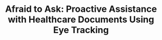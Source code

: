 ---
name: "Afraid To Ask Proactive Assistance With"
title: "Afraid to Ask: Proactive Assistance with Healthcare Documents Using Eye Tracking"
project: null
event: "ACM SIGCHI Conference on Human Factors in Computing Systems (CHI)"
authors:
- name: "Zhou, S."
- name: "Gali, R."
- name: "Paasche-Orlow, M."
- name: "Bickmore, T."
year: 2014
resources:
- name: "CHI13 Gaze"
  src: "CHI13.Gaze.pdf"
external_url: null
draft: false 
headless: true
---